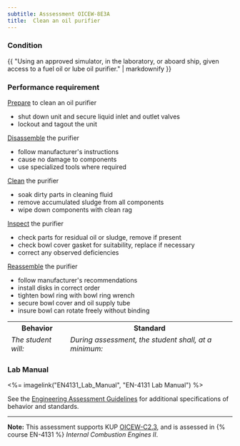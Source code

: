 ```yaml
---
subtitle: Asssessment OICEW-8E3A
title:  Clean an oil purifier
---
```




### Condition

{{ "Using an approved simulator, in the laboratory, or aboard ship, given access to a fuel oil or lube oil purifier." | markdownify }}

### Performance requirement 

<table width='100%' class='Guidelines'>
 <thead>
 <tr>
     <th class='thirty'>Behavior</th>
     <th class='seventy'>Standard</th>
 </tr>
 <tr>
     <td><em>The student will:</em></td>
     <td><em>During assessment, the student shall, at a minimum:</em></td>
 </tr>
 </thead>
 <tbody>


<!--rowstart-->

[Prepare](guidelines#prepare) to clean an oil purifier


<!--cellbreak-->

* shut down unit and secure liquid inlet and outlet valves
* lockout and tagout the unit


<!--rowend-->


<!--rowstart-->

[Disassemble](guidelines#disassemble) the purifier


<!--cellbreak-->

* follow manufacturer's instructions
* cause no damage to components
* use specialized tools where required

<!--rowend-->


<!--rowstart-->

[Clean](guidelines#clean) the purifier


<!--cellbreak-->

* soak dirty parts in cleaning fluid
* remove accumulated sludge from all components
* wipe down components with clean rag

<!--rowend-->


<!--rowstart-->

[Inspect](guidelines#evaluateinspecttest) the purifier

<!--cellbreak-->

* check parts for residual oil or sludge, remove if present
* check bowl cover gasket for suitability, replace if necessary
* correct any observed deficiencies


<!--rowend-->


<!--rowstart-->

[Reassemble](guidelines#reassemble) the purifier

<!--cellbreak-->

* follow manufacturer's recommendations
* install disks in correct order
* tighten bowl ring with bowl ring wrench
* secure bowl cover and oil supply tube
* insure bowl can rotate freely without binding

<!--rowend-->


 </tbody>
 </table>

### Lab Manual

<%= imagelink("EN4131_Lab_Manual", "EN-4131 Lab Manual") %>

See the [Engineering Assessment Guidelines](guidelines) for additional specifications of behavior and standards.


*****

**Note:** This assessment supports KUP [OICEW-C2.3]({{site.baseurl}}/tables/31.html#OICEW-C2.3), and is assessed in  {% course  EN-4131 %}  *Internal Combustion Engines II*. 

